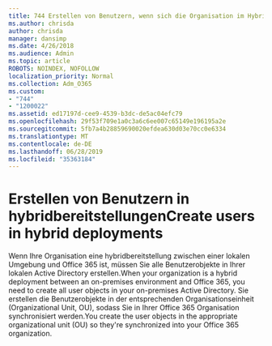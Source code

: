 ```yaml
---
title: 744 Erstellen von Benutzern, wenn sich die Organisation im Hybrid Modus befindet
ms.author: chrisda
author: chrisda
manager: dansimp
ms.date: 4/26/2018
ms.audience: Admin
ms.topic: article
ROBOTS: NOINDEX, NOFOLLOW
localization_priority: Normal
ms.collection: Adm_O365
ms.custom:
- "744"
- "1200022"
ms.assetid: ed17197d-cee9-4539-b3dc-de5ac04efc79
ms.openlocfilehash: 29f53f709e1a0c3a6c6ee007c65149e196195a2e
ms.sourcegitcommit: 5fb7a4b28859690020efdea630d03e70cc0e6334
ms.translationtype: MT
ms.contentlocale: de-DE
ms.lasthandoff: 06/28/2019
ms.locfileid: "35363184"
---
```

# <a name="create-users-in-hybrid-deployments"></a><span data-ttu-id="8306f-102">Erstellen von Benutzern in hybridbereitstellungen</span><span class="sxs-lookup"><span data-stu-id="8306f-102">Create users in hybrid deployments</span></span>

<span data-ttu-id="8306f-103">Wenn Ihre Organisation eine hybridbereitstellung zwischen einer lokalen Umgebung und Office 365 ist, müssen Sie alle Benutzerobjekte in Ihrer lokalen Active Directory erstellen.</span><span class="sxs-lookup"><span data-stu-id="8306f-103">When your organization is a hybrid deployment between an on-premises environment and Office 365, you need to create all user objects in your on-premises Active Directory.</span></span> <span data-ttu-id="8306f-104">Sie erstellen die Benutzerobjekte in der entsprechenden Organisationseinheit (Organizational Unit, OU), sodass Sie in Ihrer Office 365 Organisation synchronisiert werden.</span><span class="sxs-lookup"><span data-stu-id="8306f-104">You create the user objects in the appropriate organizational unit (OU) so they're synchronized into your Office 365 organization.</span></span>
